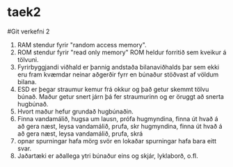 # taek2
#Git verkefni 2
1. RAM stendur fyrir "random access memory".
2. ROM stendur fyrir "read only memory" ROM heldur forritið sem kveikur á  tölvuni.
3. Fyrirbyggjandi viðhald er þannig andstaða bilanaviðhalds þar sem ekki eru fram kvæmdar neinar aðgerðir fyrr en búnaður stöðvast af völdum bilana.
4. ESD er þegar straumur kemur frá okkur og það getur skemmt tölvu búnað. Maður getur snert járn þá fer straumurinn og er öruggt að snerta hugbúnað.
5. Hvort maður hefur grundað hugbúnaðin.
6. Finna vandamálið, hugsa um lausn, prófa hugmyndina, finna út hvað á að gera næst, leysa vandamálið, prufa, skr hugmyndina, finna út hvað á að gera næst, leysa vandamálið, prufa, skrá
7. opnar spurningar hafa mörg svör en lokaðar spurningar hafa bara eitt svar.
8. Jaðartæki er aðallega ytri búnaður eins og skjár, lyklaborð, o.fl.
